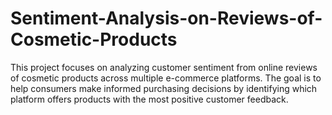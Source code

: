 # Sentiment-Analysis-on-Reviews-of-Cosmetic-Products
This project focuses on analyzing customer sentiment from online reviews of cosmetic products across multiple e-commerce platforms. The goal is to help consumers make informed purchasing decisions by identifying which platform offers products with the most positive customer feedback.
